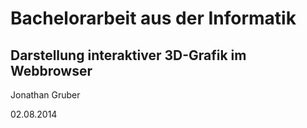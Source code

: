 # Bachelorarbeit aus der Informatik
## Darstellung interaktiver 3D-Grafik im Webbrowser

Jonathan Gruber

02.08.2014
